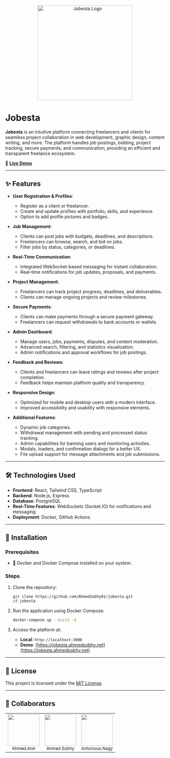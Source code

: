 <div align="center"> <img src="https://github.com/user-attachments/assets/b9ca84c9-cc49-4793-96b1-0ce803644f86" alt="Jobesta Logo" width="300"/> </div>

# **Jobesta**

**Jobesta** is an intuitive platform connecting freelancers and clients for seamless project collaboration in web development, graphic design, content writing, and more. The platform handles job postings, bidding, project tracking, secure payments, and communication, providing an efficient and transparent freelance ecosystem.


🎉 **[Live Demo](https://jobesta.ahmedsobhy.net)**

---

## ✨ Features

- **User Registration & Profiles**:

  - Register as a client or freelancer.
  - Create and update profiles with portfolio, skills, and experience.
  - Option to add profile pictures and badges.

- **Job Management**:

  - Clients can post jobs with budgets, deadlines, and descriptions.
  - Freelancers can browse, search, and bid on jobs.
  - Filter jobs by status, categories, or deadlines.

- **Real-Time Communication**:

  - Integrated WebSocket-based messaging for instant collaboration.
  - Real-time notifications for job updates, proposals, and payments.

- **Project Management**:

  - Freelancers can track project progress, deadlines, and deliverables.
  - Clients can manage ongoing projects and review milestones.

- **Secure Payments**:

  - Clients can make payments through a secure payment gateway.
  - Freelancers can request withdrawals to bank accounts or wallets.

- **Admin Dashboard**:

  - Manage users, jobs, payments, disputes, and content moderation.
  - Advanced search, filtering, and statistics visualization.
  - Admin notifications and approval workflows for job postings.

- **Feedback and Reviews**:

  - Clients and freelancers can leave ratings and reviews after project completion.
  - Feedback helps maintain platform quality and transparency.

- **Responsive Design**:

  - Optimized for mobile and desktop users with a modern interface.
  - Improved accessibility and usability with responsive elements.

- **Additional Features**:
  - Dynamic job categories.
  - Withdrawal management with pending and processed status tracking.
  - Admin capabilities for banning users and monitoring activities.
  - Modals, loaders, and confirmation dialogs for a better UX.
  - File upload support for message attachments and job submissions.

---

## 🛠 Technologies Used

- **Frontend**: React, Tailwind CSS, TypeScript
- **Backend**: Node.js, Express
- **Database**: PostgreSQL
- **Real-Time Features**: WebSockets (Socket.IO) for notifications and messaging
- **Deployment**: Docker, GitHub Actions

---

## 🚀 Installation

### Prerequisites

- 🐳 Docker and Docker Compose installed on your system.

### Steps

1. Clone the repository:

    ```bash
    git clone https://github.com/AhmedSobhy01/jobesta.git
    cd jobesta
    ```

2. Run the application using Docker Compose:

    ```bash
    docker-compose up --build -d
    ```

3. Access the platform at:
    - **Local**: `http://localhost:3000`
    - **Demo**: [https://jobesta.ahmedsobhy.net](https://jobesta.ahmedsobhy.net)

---

## 📜 License

This project is licensed under the [MIT License](LICENSE).

---

## 🌟 Collaborators

<table>
<tr>
  <td align = "center"> 
	<a href = "https://github.com/AhmedAmrNabil">
	  <img src = "https://github.com/AhmedAmrNabil.png" width = 100>
	  <br />
	  <sub> Ahmed Amr </sub>
	</a>
  </td>
  <td align = "center"> 
	<a href = "https://github.com/AhmedSobhy01">
	  <img src = "https://github.com/AhmedSobhy01.png" width = 100>
	  <br />
	  <sub> Ahmed Sobhy </sub>
	</a>
  </td>
  <td align = "center"> 
	<a href = "https://github.com/tonynagyy">
	  <img src = "https://github.com/tonynagyy.png" width = 100>
	  <br />
	  <sub> Antonious Nagy </sub>
	</a>
  </td>
</tr>
</table>
